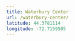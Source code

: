 ```yaml
---
title: Waterbury Center
url: /waterbury-center/
latitude: 44.3781114
longitude: -72.7159505
---
```

